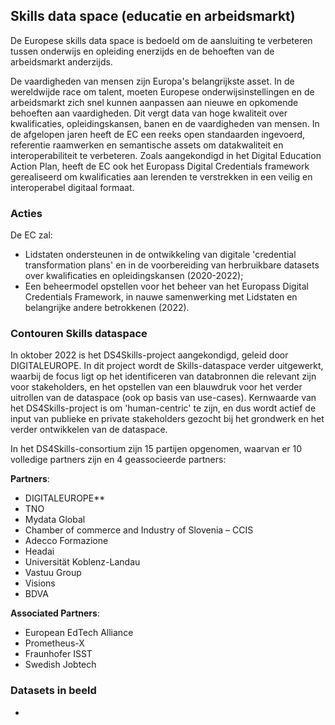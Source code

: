 ## Skills data space (educatie en arbeidsmarkt)

De Europese skills data space is bedoeld om de aansluiting te verbeteren tussen onderwijs en opleiding enerzijds en de behoeften van de arbeidsmarkt anderzijds.

De vaardigheden van mensen zijn Europa's belangrijkste asset. In de wereldwijde race om talent, moeten Europese onderwijsinstellingen en de arbeidsmarkt zich snel kunnen aanpassen aan nieuwe en opkomende behoeften aan vaardigheden. Dit vergt data van hoge kwaliteit over kwalificaties, opleidingskansen, banen en de vaardigheden van mensen. In de afgelopen jaren heeft de EC een reeks open standaarden ingevoerd, referentie raamwerken en semantische assets om datakwaliteit en interoperabiliteit te verbeteren. Zoals aangekondigd in het Digital Education Action Plan, heeft de EC ook het Europass Digital Credentials framework  gerealiseerd om kwalificaties aan lerenden te verstrekken in een veilig en interoperabel digitaal formaat.

### Acties
De EC zal:

* Lidstaten ondersteunen in de ontwikkeling van digitale 'credential transformation plans' en in de voorbereiding van herbruikbare datasets over kwalificaties en opleidingskansen (2020-2022);  
* Een beheermodel opstellen voor het beheer van het Europass Digital Credentials Framework, in nauwe samenwerking met Lidstaten en belangrijke andere betrokkenen (2022).

### Contouren Skills dataspace

In oktober 2022 is het DS4Skills-project aangekondigd, geleid door DIGITALEUROPE. In dit project wordt de Skills-dataspace verder uitgewerkt, waarbij de focus ligt op het identificeren van databronnen die relevant zijn voor stakeholders, en het opstellen van een blauwdruk voor het verder uitrollen van de dataspace (ook op basis van use-cases). Kernwaarde van het DS4Skills-project is om 'human-centric' te zijn, en dus wordt actief de input van publieke en private stakeholders gezocht bij het grondwerk en het verder ontwikkelen van de dataspace.   

In het DS4Skills-consortium zijn 15 partijen opgenomen, waarvan er 10 volledige partners zijn en 4 geassocieerde partners:

**Partners**: 
- DIGITALEUROPE**
- TNO
- Mydata Global
- Chamber of commerce and Industry of Slovenia – CCIS
- Adecco Formazione
- Headai
- Universität Koblenz-Landau
- Vastuu Group
- Visions
- BDVA

**Associated Partners**:
- European EdTech Alliance
- Prometheus-X
- Fraunhofer ISST
- Swedish Jobtech

### Datasets in beeld
-

